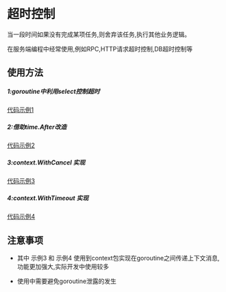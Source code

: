 # 超时控制

当一段时间如果没有完成某项任务,则舍弃该任务,执行其他业务逻辑。

在服务端编程中经常使用,例如RPC,HTTP请求超时控制,DB超时控制等

## 使用方法

##### 1:goroutine中利用select控制超时

[代码示例1](./timeout1.go)

##### 2:借助time.After改造

[代码示例2](./timeout2.go)

##### 3:context.WithCancel 实现

[代码示例3](./timeout3.go)

##### 4:context.WithTimeout 实现

[代码示例4](./timeout4.go)

## 注意事项

- 其中 示例3 和 示例4 使用到context包实现在goroutine之间传递上下文消息,功能更加强大,实际开发中使用较多

- 使用中需要避免goroutine泄露的发生